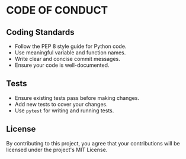 # CODE OF CONDUCT

## Coding Standards

- Follow the PEP 8 style guide for Python code.
- Use meaningful variable and function names.
- Write clear and concise commit messages.
- Ensure your code is well-documented.

## Tests

- Ensure existing tests pass before making changes.
- Add new tests to cover your changes.
- Use `pytest` for writing and running tests.

## License

By contributing to this project, you agree that your contributions will be licensed under the project's MIT License.
